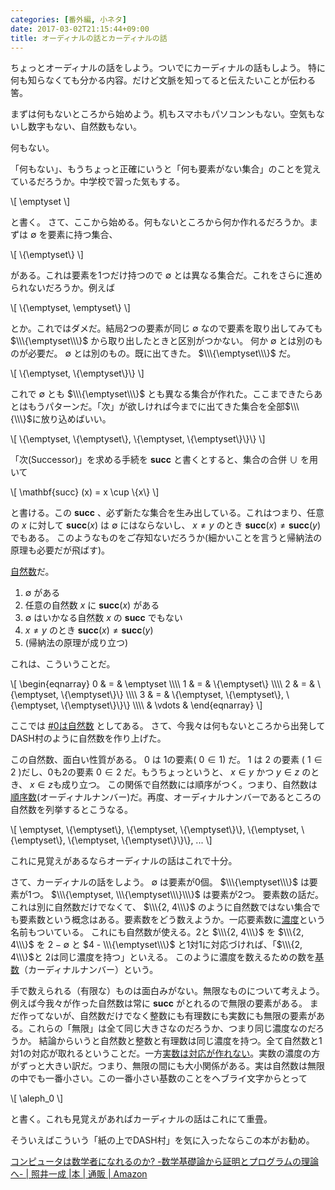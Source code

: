 ```yaml
---
categories: [番外編, 小ネタ]
date: 2017-03-02T21:15:44+09:00
title: オーディナルの話とカーディナルの話
---
```


ちょっとオーディナルの話をしよう。ついでにカーディナルの話もしよう。
特に何も知らなくても分かる内容。だけど文脈を知ってると伝えたいことが伝わる筈。

<!--more-->

まずは何もないところから始めよう。机もスマホもパソコンンもない。空気もないし数字もない、自然数もない。

何もない。  
  
  
  
  
「何もない」、もうちょっと正確にいうと「何も要素がない集合」のことを覚えているだろうか。中学校で習った気もする。 

\\\[
\emptyset
\\\]

と書く。
さて、ここから始める。何もないところから何か作れるだろうか。まずは $\emptyset$ を要素に持つ集合、

\\\[
\\\{\emptyset\\\}
\\\]

がある。これは要素を1つだけ持つので $\emptyset$ とは異なる集合だ。これをさらに進められないだろうか。例えば

\\\[
\\\{\emptyset, \emptyset\\\}
\\\]

とか。これではダメだ。結局2つの要素が同じ $\emptyset$ なので要素を取り出してみても $\\\{\emptyset\\\}$ から取り出したときと区別がつかない。
何か $\emptyset$ とは別のものが必要だ。 $\emptyset$ とは別のもの。既に出てきた。 $\\\{\emptyset\\\}$ だ。

\\\[
\\\{\emptyset, \\\{\emptyset\\\}\\\}
\\\]

これで $\emptyset$ とも $\\\{\emptyset\\\}$ とも異なる集合が作れた。ここまできたらあとはもうパターンだ。「次」が欲しければ今までに出てきた集合を全部$\\\{\\\}$に放り込めばいい。

\\\[
\\\{\emptyset, \\\{\emptyset\\\}, \\\{\emptyset, \\\{\emptyset\\\}\\\}\\\}
\\\]

「次(Successor)」を求める手続を $\mathbf{succ}$ と書くとすると、集合の合併 $\cup$ を用いて

\\\[
\mathbf{succ} (x) = x \cup \\\{x\\\}
\\\]

と書ける。この $\mathbf{succ}$ 、必ず新たな集合を生み出している。これはつまり、任意の $x$ に対して $\mathbf{succ}(x)$ は $\emptyset$ にはならないし、 $x \not= y$ のとき $\mathbf{succ}(x) \not=\mathbf{succ}(y)$ でもある。
このようなものをご存知ないだろうか(細かいことを言うと帰納法の原理も必要だが飛ばす)。

[自然数](https://ja.wikipedia.org/wiki/%E3%83%9A%E3%82%A2%E3%83%8E%E3%81%AE%E5%85%AC%E7%90%86)だ。

1. $\emptyset$ がある
2. 任意の自然数 $x$ に $\mathbf{succ}(x)$ がある
3. $\emptyset$ はいかなる自然数 $x$ の $\mathbf{succ}$ でもない
4. $x \not= y$ のとき $\mathbf{succ}(x) \not=\mathbf{succ}(y)$
5. (帰納法の原理が成り立つ)


これは、こういうことだ。

\\\[
\begin{eqnarray}
0 & = & \emptyset \\\\\\\\
1 & = & \\\{\emptyset\\\} \\\\\\\\
2 & = & \\\{\emptyset, \\\{\emptyset\\\}\\\} \\\\\\\\
3 & = & \\\{\emptyset, \\\{\emptyset\\\}, \\\{\emptyset, \\\{\emptyset\\\}\\\}\\\} \\\\\\\\
  & \vdots &
\end{eqnarray}
\\\]

ここでは [#0は自然数](https://twitter.com/search?q=%230%E3%81%AF%E8%87%AA%E7%84%B6%E6%95%B0&src=typd) としてある。
さて、今我々は何もないところから出発してDASH村のように自然数を作り上げた。

この自然数、面白い性質がある。 0 は 1の要素( $0 \in 1$) だ。 1 は 2 の要素 ( $1 \in 2$ )だし、0も2の要素 $0 \in 2$ だ。もうちょっというと、 $x \in y$ かつ $y \in z$ のとき、 $x \in z$も成り立つ。
この関係で自然数には順序がつく。つまり、自然数は[順序数](https://ja.wikipedia.org/wiki/%E9%A0%86%E5%BA%8F%E6%95%B0)(オーディナルナンバー)だ。再度、オーディナルナンバーであるところの自然数を列挙するとこうなる。


\\\[
\emptyset, \\\{\emptyset\\\}, \\\{\emptyset, \\\{\emptyset\\\}\\\}, \\\{\emptyset, \\\{\emptyset\\\}, \\\{\emptyset, \\\{\emptyset\\\}\\\}\\\}, ...
\\\]

これに見覚えがあるならオーディナルの話はこれで十分。

さて、カーディナルの話をしよう。 $\emptyset$ は要素が0個。 $\\\{\emptyset\\\}$ は要素が1つ。 $\\\{\emptyset, \\\{\emptyset\\\}\\\}$ は要素が2つ。
要素数の話だ。これは別に自然数だけでなくて、 $\\\{2, 4\\\}$ のように自然数ではない集合でも要素数という概念はある。要素数をどう数えようか。一応要素数に[濃度](https://ja.wikipedia.org/wiki/%E6%BF%83%E5%BA%A6_(%E6%95%B0%E5%AD%A6))という名前もついている。
これにも自然数が使える。2と $\\\{2, 4\\\}$ を $\\\{2, 4\\\}$ を $2 -\emptyset$ と $4 - \\\{\emptyset\\\}$ と1対1に対応づければ、「$\\\{2, 4\\\}$と 2は同じ濃度を持つ」といえる。
このように濃度を数えるための数を[基数](https://ja.wikipedia.org/wiki/%E5%9F%BA%E6%95%B0)（カーディナルナンバー）という。

手で数えられる（有限な）ものは面白みがない。無限なものについて考えよう。例えば今我々が作った自然数は常に $\mathbf{succ}$ がとれるので無限の要素がある。
まだ作ってないが、自然数だけでなく整数にも有理数にも実数にも無限の要素がある。これらの「無限」は全て同じ大きさなのだろうか、つまり同じ濃度なのだろうか。
結論からいうと自然数と整数と有理数は同じ濃度を持つ。全て自然数と1対1の対応が取れるということだ。一方[実数は対応が作れない](https://ja.wikipedia.org/wiki/%E3%82%AB%E3%83%B3%E3%83%88%E3%83%BC%E3%83%AB%E3%81%AE%E5%AF%BE%E8%A7%92%E7%B7%9A%E8%AB%96%E6%B3%95)。実数の濃度の方がずっと大きい訳だ。つまり、無限の間にも大小関係がある。実は自然数は無限の中でも一番小さい。この一番小さい基数のことをヘブライ文字からとって

\\\[
\aleph_0
\\\]


と書く。これも見覚えがあればカーディナルの話はこれにて重畳。


そういえばこういう「紙の上でDASH村」を気に入ったならこの本がお勧め。

[コンピュータは数学者になれるのか? -数学基礎論から証明とプログラムの理論へ- | 照井一成 |本 | 通販 | Amazon](https://www.amazon.co.jp/dp/4791768515)
